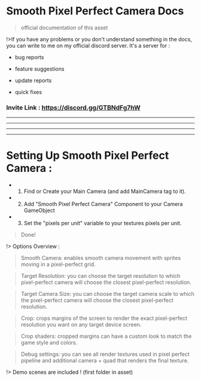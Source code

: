 # Smooth Pixel Perfect Camera Docs

> official documentation of this asset 

!>If you have any problems or you don't understand something in the docs, you can write to me on my official discord server. It's a server for : 

- bug reports

- feature suggestions

- update reports

- quick fixes 

### Invite Link : https://discord.gg/GTBNdFg7hW <!-- {docsify-ignore} -->

___
___
___
___

# Setting Up Smooth Pixel Perfect Camera : 


- 1. Find or Create your Main Camera (and add MainCamera tag to it).


- 2. Add "Smooth Pixel Perfect Camera" Component to your Camera GameObject


- 3. Set the "pixels per unit" variable to your textures pixels per unit.

> Done!



!> Options Overview :



>Smooth Camera: enables smooth camera movement with sprites moving in a pixel-perfect grid.

>Target Resolution: you can choose the target resolution to which pixel-perfect camera will choose the closest pixel-perfect resolution.

>Target Camera Size: you can choose the target camera scale to which the pixel-perfect camera will choose the closest pixel-perfect resolution.

>Crop: crops margins of the screen to render the exact pixel-perfect resolution you want on any target device screen.

>Crop shaders: cropped margins can have a custom look to match the game style and colors.

>Debug settings:  you can see all render textures used in pixel perfect pipeline and additional camera + quad that renders the final texture. 



!> Demo scenes are included ! (first folder in asset)